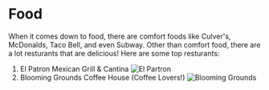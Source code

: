 # Food

When it comes down to food, there are comfort foods like Culver's, McDonalds, Taco Bell, and even Subway. Other than comfort food, there are a lot resturants that are delicious! Here are some top resturants:

1. El Patron Mexican Grill & Cantina
![El Partron](https://media-cdn.tripadvisor.com/media/photo-s/0c/92/d5/6b/el-patron-winona-minnesota.jpg "El Patron Mexican Grill & Cantina Picture")
2. Blooming Grounds Coffee House (Coffee Lovers!)
![Blooming Grounds](https://s3.amazonaws.com/visitwinona/wp-content/uploads/2017/01/17053007/Blooming.jpg "Blooming Grounds Inside")
